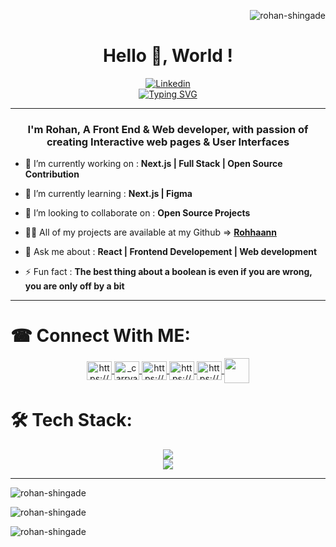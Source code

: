 <p align="right"> <img src="https://komarev.com/ghpvc/?username=rohan-shingade&label=Profile%20views&color=0e75b6&style=flat" alt="rohan-shingade" /> </p>

<h1 align="center">Hello 👋, World !</h1>

<div>
    <div align="center">
       <a href="https://linkedin.com/in/https://www.linkedin.com/in/rohan-s-a5621/" script="align='center'"><img alt="Linkedin" title="Linkedin" src="https://capsule-render.vercel.app/api?type=venom&height=200&text=I'm%20Rohan%20Shingade&fontSize=70&color=0:8871e5,100:b678c4&stroke=b678c4"/></a>
    </div>
    <!-- typing effect -->
    <div align="center">
        <a href="https://git.io/typing-svg">
        <img src="https://readme-typing-svg.demolab.com?font=Fira+Code&size=27&pause=1000&center=true&width=435&lines=%F0%9F%91%8B+A+Front+End+Developer;%F0%9F%91%8B+A+Web+Developer;%F0%9F%91%8B+A+React+Developer;%F0%9F%91%8B+A+Freelance+Developer;" alt="Typing SVG" />
        </a>
    </div>
</div>

<hr>

<h3 align="center">I'm Rohan, A Front End & Web developer, with passion of creating Interactive web pages & User Interfaces</h3>

- 🔭 I’m currently working on : **Next.js | Full Stack | Open Source Contribution**

- 🌱 I’m currently learning : **Next.js | Figma**

- 👯 I’m looking to collaborate on : **Open Source Projects**

- 👨‍💻 All of my projects are available at my Github => **[Rohhaann](https://github.com/Rohhaannn)**

- 💬 Ask me about : **React | Frontend Developement | Web development**

- ⚡ Fun fact : **The best thing about a boolean is even if you are wrong, you are only off by a bit**

<hr>


# ☎ Connect With ME:

<p align="center">
  <a href="https://dev.to/https://dev.to/ronakk" target="_blank">
    <img align="center" src="https://raw.githubusercontent.com/rahuldkjain/github-profile-readme-generator/master/src/images/icons/Social/devto.svg" alt="https://dev.to/ronakk" height="30" width="40" />
  </a>

  <a href="https://twitter.com/i_m_rohaannn" target="_blank">
    <img align="center" src="https://raw.githubusercontent.com/rahuldkjain/github-profile-readme-generator/master/src/images/icons/Social/twitter.svg" alt="_carryallen" height="30" width="40" />
  </a>

  <a href="https://linkedin.com/in/https://www.linkedin.com/in/rohan-s-a5621/" target="_blank">
    <img align="center" src="https://raw.githubusercontent.com/rahuldkjain/github-profile-readme-generator/master/src/images/icons/Social/linked-in-alt.svg" alt="https://www.linkedin.com/in/rohan-s-a56210165/" height="30" width="40" />
  </a>

  <a href="https://instagram.com/https://www.instagram.com/ig_rohaaannn/" target="_blank">
    <img align="center" src="https://raw.githubusercontent.com/rahuldkjain/github-profile-readme-generator/master/src/images/icons/Social/instagram.svg" alt="https://www.instagram.com/ig_rohaaannn/" height="30" width="40" />
  </a>

  <a href="https://www.hackerrank.com/https://www.hackerrank.com/dashboard" target="_blank">
    <img align="center" src="https://raw.githubusercontent.com/rahuldkjain/github-profile-readme-generator/master/src/images/icons/Social/hackerrank.svg" alt="https://www.hackerrank.com/dashboard" height="30" width="40" />
  </a>
  <a href="https://discord.com/invite/K75CEnhW4d" target="_blank">
    <img align="center" src="https://raw.githubusercontent.com/rahuldkjain/github-profile-readme-generator/master/src/images/icons/Social/discord.svg" alt="" height="40" width="40" />
  </a>
</p>




# 🛠️ Tech Stack:

<div align="center">

  <a href="https://skillicons.dev">
    <img src="https://skillicons.dev/icons?i=c,cpp,github,javascript,typescript,react,nodejs,express,mongodb,mysql,oracle,nextjs"/>
    <br>
    <img src="https://skillicons.dev/icons?i=html,css,bootstrap,tailwind,git,github,appwrite,docker,kali"/>
  </a>
</div>

<hr>

<p>
  <img align="center" src="https://github-readme-stats.vercel.app/api/top-langs?username=Rohhaannn&show_icons=true&locale=en&layout=compact&theme=dark" alt="rohan-shingade" />
</p>

<p>
  <img align="center" src="https://github-readme-stats.vercel.app/api?username=Rohhaannn&show_icons=true&locale=en&theme=dark" alt="rohan-shingade" />
</p>

<p>
  <img align="center" src="https://github-readme-streak-stats.herokuapp.com/?user=Rohhaannn&theme=dark" alt="rohan-shingade" />
</p>
